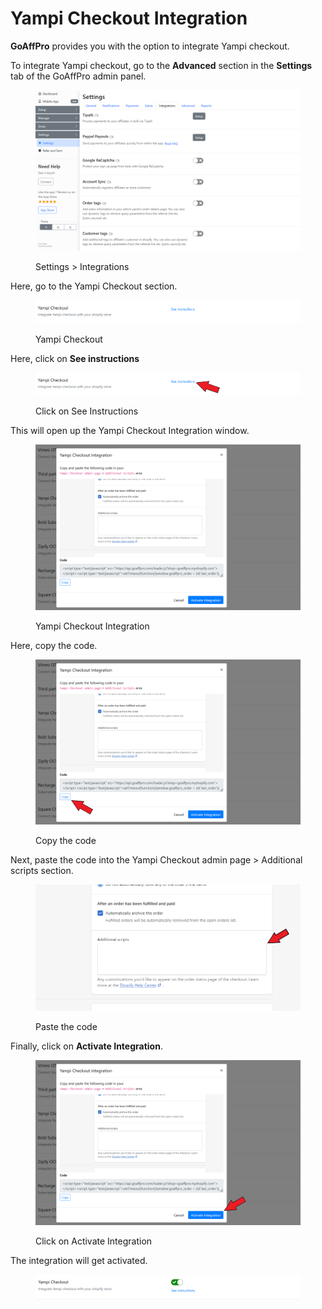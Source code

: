 # Yampi Checkout Integration

**GoAffPro** provides you with the option to integrate Yampi checkout.

To integrate Yampi checkout, go to the **Advanced** section in the **Settings** tab of the GoAffPro admin panel.

<figure><img src="../../.gitbook/assets/image (3595).png" alt=""><figcaption><p>Settings > Integrations</p></figcaption></figure>

Here, go to the Yampi Checkout section.

<figure><img src="../../.gitbook/assets/image (905).png" alt=""><figcaption><p>Yampi Checkout</p></figcaption></figure>

Here, click on **See instructions**

<figure><img src="../../.gitbook/assets/Screenshot 2022-12-19 190409.png" alt=""><figcaption><p>Click on See Instructions</p></figcaption></figure>

This will open up the Yampi Checkout Integration window.

<figure><img src="../../.gitbook/assets/image (2654).png" alt=""><figcaption><p>Yampi Checkout Integration</p></figcaption></figure>

Here, copy the code.&#x20;

<figure><img src="../../.gitbook/assets/Screenshot 2022-12-19 190619 (1).png" alt=""><figcaption><p>Copy the code</p></figcaption></figure>

Next, paste the code into the Yampi Checkout admin page > Additional scripts section.

<figure><img src="../../.gitbook/assets/yampi-checkout-additional-scripts (3).png" alt=""><figcaption><p>Paste the code</p></figcaption></figure>

Finally, click on **Activate Integration**.

<figure><img src="../../.gitbook/assets/Screenshot 2022-12-19 190619.png" alt=""><figcaption><p>Click on Activate Integration</p></figcaption></figure>

The integration will get activated.&#x20;

<figure><img src="../../.gitbook/assets/image (727).png" alt=""><figcaption></figcaption></figure>
